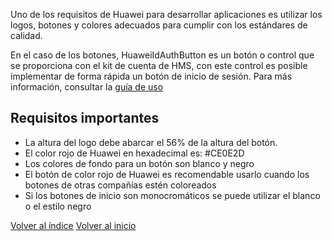 
Uno de los requisitos de Huawei para desarrollar aplicaciones es utilizar los logos, botones y colores adecuados para cumplir con los estándares de calidad.

En el caso de los botones, HuaweiIdAuthButton es un botón o control que se proporciona con el kit de cuenta de HMS, con este control es posible implementar de forma rápida un botón de inicio de sesión. Para más información, consultar la [guía de uso](https://developer.huawei.com)

## Requisitos importantes

- La altura del logo debe abarcar el 56% de la altura del botón.
- El color rojo de Huawei en hexadecimal es: #CE0E2D 
- Los colores de fondo para un botón son blanco y negro
- El botón de color rojo de Huawei es recomendable usarlo cuando los botones de otras compañías estén coloreados
- Si los botones de inicio son monocromáticos se puede utilizar el blanco o el estilo negro


[Volver al índice](../Acerca%20De%20HMS.md)
[Volver al inicio](../../Bitácora%20de%20Proyecto.md)
